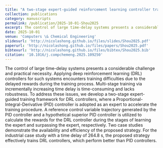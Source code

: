 ```yaml
---
title: "A two-stage expert-guided reinforcement learning controller training strategy for large time-delay systems"
collection: publications
category: manuscripts
permalink: /publication/2025-10-01-Shou2025
excerpt: The control of large time-delay systems presents a considerable challenge and practical necessity. Applying deep reinforcement learning (DRL) controllers for such systems encounters training difficulties due to the delayed rewards during the training process. Multi-stage training via incrementally increasing time delay is time-consuming and lacks robustness. To address these issues, we develop a two-stage expert-guided training framework for DRL controllers, where a Proportional-Integral-Derivative (PID) controller is adopted as an expert to accelerate the training procedure. A reference control variable trajectory generated by the PID controller and a hypothetical superior PID controller is utilized to calculate the rewards for the DRL controller during the stages of learning the expert and surpassing the expert, respectively. Two case studies demonstrate the availability and efficiency of the proposed strategy. For the industrial case study with a time delay of 264.8 s, the proposed strategy effectively trains DRL controllers, which perform better than PID controllers.
date: 2025-10-01
venue: 'Computers \& Chemical Engineering'
slidesurl: 'http://nicolashong.github.io/files/slides/Shou2025.pdf'
paperurl: 'http://nicolashong.github.io/files/papers/Shou2025.pdf'
bibtexurl: 'http://nicolashong.github.io/files/bibtex/Shou2025.bib'
citation: '10.1016/j.compchemeng.2025.109250'
---
```


The control of large time-delay systems presents a considerable challenge and practical necessity. Applying deep reinforcement learning (DRL) controllers for such systems encounters training difficulties due to the delayed rewards during the training process. Multi-stage training via incrementally increasing time delay is time-consuming and lacks robustness. To address these issues, we develop a two-stage expert-guided training framework for DRL controllers, where a Proportional-Integral-Derivative (PID) controller is adopted as an expert to accelerate the training procedure. A reference control variable trajectory generated by the PID controller and a hypothetical superior PID controller is utilized to calculate the rewards for the DRL controller during the stages of learning the expert and surpassing the expert, respectively. Two case studies demonstrate the availability and efficiency of the proposed strategy. For the industrial case study with a time delay of 264.8 s, the proposed strategy effectively trains DRL controllers, which perform better than PID controllers.
